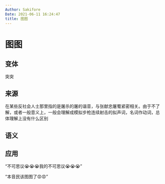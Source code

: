 ```yaml
---
Author: Sakifore
Date: 2021-06-11 16:24:47
title: 图图
---
```

# 图图

## 变体

突突

## 来源

在某些反社会人士那里指的是屠杀的屠的谐音，与张献忠屠蜀紧密相关。由于不了解，或者一般意义上，一般会理解成模拟步枪连续射击的拟声词，名词作动词，总体理解上没有什么区别

## 语义

## 应用

“不可思议😭😭😭我的不可思议😭😭😭”

“本音民该图图了😡😡”

